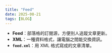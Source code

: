 ```yaml
---
title: "Feed"
date: 2025-08-21 
tags: [BLOG]
---
```


- **Feed**：部落格的訂閱源，方便別人追蹤文章更新。
- **XML**：一種資料格式，讓電腦之間能交換資訊。
- **`feed.xml`**：用 XML 格式寫成的文章清單。

